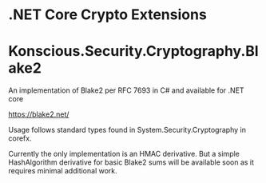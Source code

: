 .NET Core Crypto Extensions
===============

# Konscious.Security.Cryptography.Blake2

An implementation of Blake2 per RFC 7693 in C# and available for .NET core

https://blake2.net/

Usage follows standard types found in System.Security.Cryptography in corefx.

Currently the only implementation is an HMAC derivative. But a simple HashAlgorithm derivative
for basic Blake2 sums will be available soon as it requires minimal additional work.
